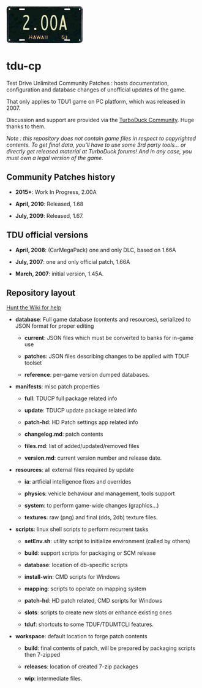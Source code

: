 ![License Splash](https://github.com/djey47/tdu-cp/raw/master/license_splash.png)

# tdu-cp
Test Drive Unlimited Community Patches : hosts documentation, configuration and database changes of unofficial updates of the game.

That only applies to TDU1 game on PC platform, which was released in 2007.

Discussion and support are provided via the [TurboDuck Community](http://forum.turboduck.net/forums/51-tdu-mod-shop). Huge thanks to them.

*Note : this repository does not contain game files in respect to copyrighted contents. To get final data, you'll have to use some 3rd party tools... or directly get released material at TurboDuck forums! And in any case, you must own a legal version of the game.*


## Community Patches history

- **2015+**: Work In Progress, 2.00A

- **April, 2010**: Released, 1.68

- **July, 2009**: Released, 1.67.

## TDU official versions

- **April, 2008**: (CarMegaPack) one and only DLC, based on 1.66A

- **July, 2007**: one and only official patch, 1.66A

- **March, 2007**: initial version, 1.45A.

## Repository layout

[Hunt the Wiki for help](https://github.com/djey47/tdu-cp/wiki)

- **database**: Full game database (contents and resources), serialized to JSON format for proper editing

    - **current**: JSON files which must be converted to banks for in-game use
    
    - **patches**: JSON files describing changes to be applied with TDUF toolset

    - **reference**: per-game version dumped databases.

- **manifests**: misc patch properties

    - **full**: TDUCP full package related info
    
    - **update**: TDUCP update package related info

    - **patch-hd**: HD Patch settings app related info
    
    - **changelog.md**: patch contents

    - **files.md**: list of added/updated/removed files
    
    - **version.md**: current version number and release date.
  
- **resources**: all external files required by update

    - **ia**: artficial intelligence fixes and overrides

    - **physics**: vehicle behaviour and management, tools support

    - **system**: to perform game-wide changes (graphics...)

    - **textures**: raw (png) and final (dds, 2db) texture files.

- **scripts**: linux shell scripts to perform recurrent tasks

    - **setEnv.sh**: utility script to initialize environment (called by others)
    
    - **build**: support scripts for packaging or SCM release

    - **database**: location of db-specific scripts

    - **install-win**: CMD scripts for Windows

    - **mapping**: scripts to operate on mapping system

    - **patch-hd**: HD patch related, CMD scripts for Windows
    
    - **slots**: scripts to create new slots or enhance existing ones

    - **tduf**: shortcuts to some TDUF/TDUMTCLI features.
    
- **workspace**: default location to forge patch contents

    - **build**: final contents of patch, will be prepared by packaging scripts then 7-zipped

    - **releases**: location of created 7-zip packages
    
    - **wip**: intermediate files.
